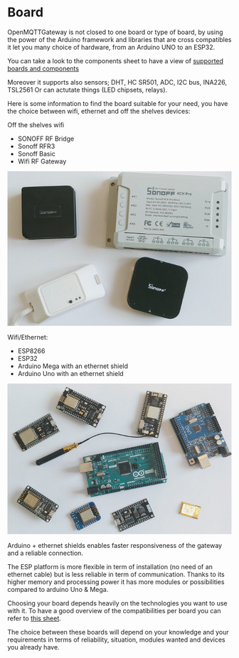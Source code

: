 # Board
OpenMQTTGateway is not closed to one board or type of board, by using the power of the Arduino framework and libraries that are cross compatibles it let you many choice of hardware, from an Arduino UNO to an ESP32.

You can take a look to the components sheet to have a view of [supported boards and components](https://docs.google.com/spreadsheets/d/1_5fQjAixzRtepkykmL-3uN3G5bLfQ0zMajM9OBZ1bx0/edit#gid=1323184277)

Moreover it supports also sensors; DHT, HC SR501, ADC, I2C bus, INA226, TSL2561
Or can actutate things (LED chipsets, relays).

Here is some information to find the board suitable for your need, you have the choice between wifi, ethernet and off the shelves devices:

Off the shelves wifi
* SONOFF RF Bridge
* Sonoff RFR3
* Sonoff Basic
* Wifi RF Gateway

![boards](../img/OpenMQTTGateway_boards_Sonoff.png)

Wifi/Ethernet:
* ESP8266
* ESP32
* Arduino Mega with an ethernet shield
* Arduino Uno with an ethernet shield

![boards](../img/OpenMQTTGateway_boards.png)

Arduino + ethernet shields enables faster responsiveness of the gateway and a reliable connection. 

The ESP platform is more flexible in term of installation (no need of an ethernet cable) but is less reliable in term of communication. Thanks to its higher memory and processing power it has more modules or possibilities compared to arduino Uno & Mega.

Choosing your board depends heavily on the technologies you want to use with it.
To have a good overview of the compatibilities per board you can refer to [this sheet](https://docs.google.com/spreadsheets/d/1_5fQjAixzRtepkykmL-3uN3G5bLfQ0zMajM9OBZ1bx0/edit#gid=1098440301).

The choice between these boards will depend on your knowledge and your requirements in terms of reliability, situation, modules wanted and devices you already have.



